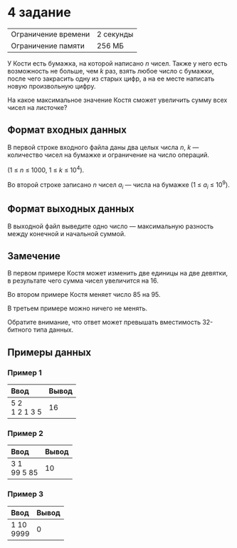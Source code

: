 # 4 задание
<table>
  <tr>
      <td>Ограничение времени</td>
      <td>2 секунды</td>
  </tr>
  <tr>
      <td>Ограничение памяти</td>
      <td>256 МБ</td>
  </tr>
</table>

У Кости есть бумажка, на которой написано ﻿*n﻿* чисел. Также у него есть возможность не больше, чем *k﻿* раз, взять любое число с бумажки, после 
чего закрасить одну из старых цифр, а на ее месте написать новую произвольную цифру.  

На какое максимальное значение Костя сможет увеличить сумму всех чисел на листочке?

## Формат входных данных
В первой строке входного файла даны два целых числа ﻿*n*, *k*﻿ — количество чисел на бумажке и ограничение на число операций.  

(1 ≤ *n* ≤ 1000, 1 ≤ *k* ≤ 10<sup>4</sup>)﻿.  

Во второй строке записано ﻿*n* чисел ﻿*a<sub>i</sub>* ﻿— числа на бумажке ﻿(1 ≤ *a<sub>i</sub>* ≤ 10<sup>9</sup>).

## Формат выходных данных
В выходной файл выведите одно число — максимальную разность между конечной и начальной суммой.

## Замечение
В первом примере Костя может изменить две единицы на две девятки, в результате чего сумма чисел увеличится на ﻿16﻿.  

Во втором примере Костя меняет число ﻿85﻿ на ﻿95﻿.  

В третьем примере можно ничего не менять.  

Обратите внимание, что ответ может превышать вместимость ﻿32﻿-битного типа данных.

## Примеры данных

### Пример 1
<table>
  <thead>
    <tr>
      <th align= "left">Ввод</th>
      <th align= "left">Вывод</th>
    </tr>
  </thead>
  <tbody>
    <tr>
      <td>
		5 2</br>
		1 2 1 3 5
      </td>
      <td>
        16
	  </td>
    </tr>
  </tbody>
</table>

### Пример 2
<table>
  <thead>
    <tr>
      <th align= "left">Ввод</th>
      <th align= "left">Вывод</th>
    </tr>
  </thead>
  <tbody>
    <tr>
      <td>
		3 1</br>
		99 5 85
      </td>
      <td>
        10
	  </td>
    </tr>
  </tbody>
</table>

### Пример 3
<table>
  <thead>
    <tr>
      <th align= "left">Ввод</th>
      <th align= "left">Вывод</th>
    </tr>
  </thead>
  <tbody>
    <tr>
      <td>
		1 10</br>
		9999
      </td>
      <td>
        0
	  </td>
    </tr>
  </tbody>
</table>